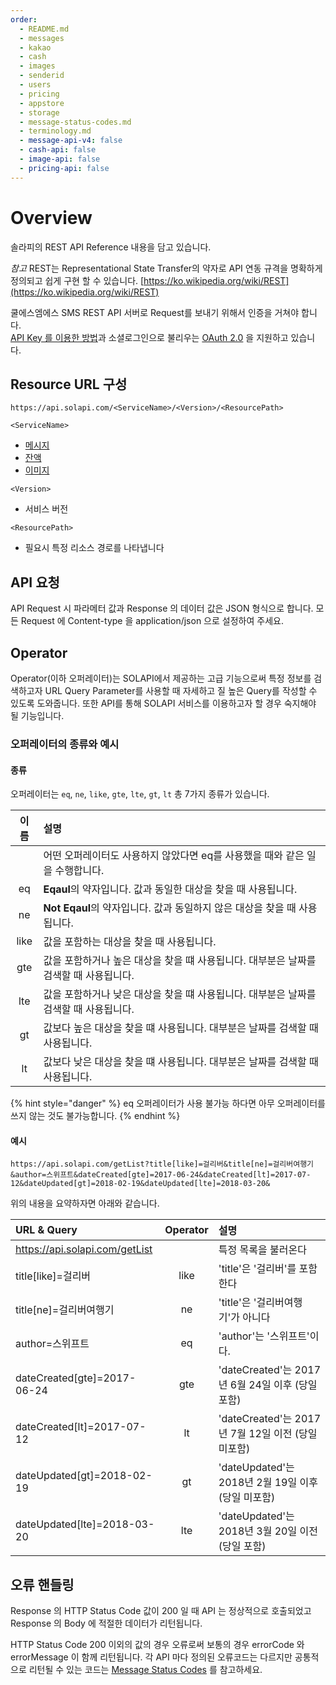 ```yaml
---
order:
  - README.md
  - messages
  - kakao  
  - cash
  - images
  - senderid
  - users
  - pricing
  - appstore
  - storage
  - message-status-codes.md
  - terminology.md
  - message-api-v4: false
  - cash-api: false
  - image-api: false
  - pricing-api: false
---
```


# Overview

솔라피의 REST API Reference 내용을 담고 있습니다.

_참고_ REST는 Representational State Transfer의 약자로 API 연동 규격을 명확하게 정의되고 쉽게 구현 할 수 있습니다. [https://ko.wikipedia.org/wiki/REST](https://ko.wikipedia.org/wiki/REST)

쿨에스엠에스 SMS REST API 서버로 Request를 보내기 위해서 인증을 거쳐야 합니다.  
[API Key 를 이용한 방법](../authentication/api-key.md)과 소셜로그인으로 불리우는 [OAuth 2.0](../authentication/oauth2-3/oauth2.md) 을 지원하고 있습니다.

## Resource URL 구성

`https://api.solapi.com/<ServiceName>/<Version>/<ResourcePath>`

`<ServiceName>`

* [메시지](messages/)
* [잔액](cash/)
* [이미지](images/)

`<Version>`

* 서비스 버전

`<ResourcePath>`

* 필요시 특정 리소스 경로를 나타냅니다

## API 요청

API Request 시 파라메터 값과 Response 의 데이터 값은 JSON 형식으로 합니다. 모든 Request 에 Content-type 을 application/json 으로 설정하여 주세요.

## Operator

Operator\(이하 오퍼레이터\)는 SOLAPI에서 제공하는 고급 기능으로써 특정 정보를 검색하고자 URL Query Parameter를 사용할 때 자세하고 질 높은 Query를 작성할 수 있도록 도와줍니다. 또한 API를 통해 SOLAPI 서비스를 이용하고자 할 경우 숙지해야 될 기능입니다.

### 오퍼레이터의 종류와 예시

#### 종류

오퍼레이터는 `eq`, `ne`, `like`, `gte`, `lte`, `gt`, `lt` 총 7가지 종류가 있습니다.

| 이름 | 설명 |
| :---: | :--- |
|  | 어떤 오퍼레이터도 사용하지 않았다면 eq를 사용했을 때와 같은 일을 수행합니다. |
| eq | **Eqaul**의 약자입니다. 값과 동일한 대상을 찾을 때 사용됩니다. |
| ne | **Not Eqaul**의 약자입니다. 값과 동일하지 않은 대상을 찾을 때 사용됩니다. |
| like | 값을 포함하는 대상을 찾을 때 사용됩니다. |
| gte | 값을 포함하거나 높은 대상을 찾을 떄 사용됩니다. 대부분은 날짜를 검색할 때 사용됩니다. |
| lte | 값을 포함하거나 낮은 대상을 찾을 떄 사용됩니다. 대부분은 날짜를 검색할 때 사용됩니다. |
| gt | 값보다 높은 대상을 찾을 떄 사용됩니다. 대부분은 날짜를 검색할 때 사용됩니다. |
| lt | 값보다 낮은 대상을 찾을 떄 사용됩니다. 대부분은 날짜를 검색할 때 사용됩니다. |

{% hint style="danger" %}
eq 오퍼레이터가 사용 불가능 하다면 아무 오퍼레이터를 쓰지 않는 것도 불가능합니다.
{% endhint %}

#### 예시

```text
https://api.solapi.com/getList?title[like]=걸리버&title[ne]=걸리버여행기&author=스위프트&dateCreated[gte]=2017-06-24&dateCreated[lt]=2017-07-12&dateUpdated[gt]=2018-02-19&dateUpdated[lte]=2018-03-20&
```

위의 내용을 요약하자면 아래와 같습니다.

| URL & Query | Operator | 설명 |
| :--- | :---: | :--- |
| https://api.solapi.com/getList |  | 특정 목록을 불러온다 |
| title\[like\]=걸리버 | like | 'title'은 '걸리버'를 포함한다 |
| title\[ne\]=걸리버여행기 | ne | 'title'은 '걸리버여행기'가 아니다 |
| author=스위프트 | eq | 'author'는 '스위프트'이다. |
| dateCreated\[gte\]=2017-06-24 | gte | 'dateCreated'는 2017년 6월 24일 이후 \(당일 포함\) |
| dateCreated\[lt\]=2017-07-12 | lt | 'dateCreated'는 2017년 7월 12일 이전 \(당일 미포함\) |
| dateUpdated\[gt\]=2018-02-19 | gt | 'dateUpdated'는 2018년 2월 19일 이후 \(당일 미포함\) |
| dateUpdated\[lte\]=2018-03-20 | lte | 'dateUpdated'는 2018년 3월 20일 이전 \(당일 포함\) |

## 오류 핸들링

Response 의 HTTP Status Code 값이 200 일 때 API 는 정상적으로 호출되었고 Response 의 Body 에 적절한 데이터가 리턴됩니다.

HTTP Status Code 200 이외의 값의 경우 오류로써 보통의 경우 errorCode 와 errorMessage 이 함께 리턴됩니다. 각 API 마다 정의된 오류코드는 다르지만 공통적으로 리턴될 수 있는 코드는 [Message Status Codes](message-status-codes.md) 를 참고하세요.


